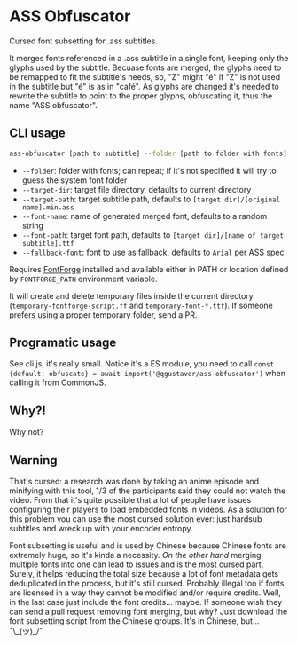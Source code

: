 # ASS Obfuscator

Cursed font subsetting for .ass subtitles.

It merges fonts referenced in a .ass subtitle in a single font, keeping only the glyphs used by the subtitle. Becuase fonts are merged, the glyphs need to be remapped to fit the subtitle's needs, so, "Z" might "é" if "Z" is not used in the subtitle but "é" is as in "café". As glyphs are changed it's needed to rewrite the subtitle to point to the proper glyphs, obfuscating it, thus the name "ASS obfuscator".

## CLI usage

```bash
ass-obfuscator [path to subtitle] --folder [path to folder with fonts]
```

- `--folder`: folder with fonts; can repeat; if it's not specified it will try to guess the system font folder
- `--target-dir`: target file directory, defaults to current directory
- `--target-path`: target subtitle path, defaults to `[target dir]/[original name].min.ass`
- `--font-name`: name of generated merged font, defaults to a random string
- `--font-path`: target font path, defaults to `[target dir]/[name of target subtitle].ttf`
- `--fallback-font`: font to use as fallback, defaults to `Arial` per ASS spec

Requires [FontForge](https://fontforge.org/) installed and available either in PATH or location defined by `FONTFORGE_PATH` environment variable.

It will create and delete temporary files inside the current directory (`temporary-fontforge-script.ff` and `temporary-font-*.ttf`). If someone prefers using a proper temporary folder, send a PR.

## Programatic usage

See cli.js, it's really small. Notice it's a ES module, you need to call `const {default: obfuscate} = await import('@qgustavor/ass-obfuscator')` when calling it from CommonJS.

## Why?!

Why not?

## Warning

That's cursed: a research was done by taking an anime episode and minifying with this tool, 1/3 of the participants said they could not watch the video. From that it's quite possible that a lot of people have issues configuring their players to load embedded fonts in videos. As a solution for this problem you can use the most cursed solution ever: just hardsub subtitles and wreck up with your encoder entropy.

Font subsetting is useful and is used by Chinese because Chinese fonts are extremely huge, so it's kinda a necessity. *On the other hand* merging multiple fonts into one can lead to issues and is the most cursed part. Surely, it helps reducing the total size because a lot of font metadata gets deduplicated in the process, but it's still cursed. Probably illegal too if fonts are licensed in a way they cannot be modified and/or require credits. Well, in the last case just include the font credits... maybe. If someone wish they can send a pull request removing font merging, but why? Just download the font subsetting script from the Chinese groups. It's in Chinese, but... ¯\\\_(ツ)_/¯
